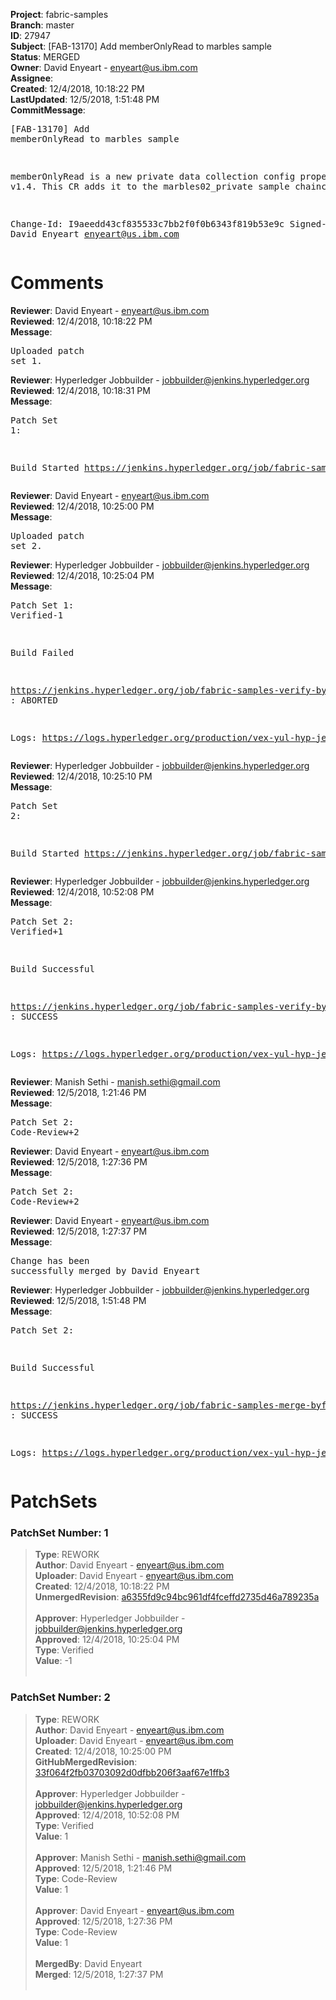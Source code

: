 <strong>Project</strong>: fabric-samples<br><strong>Branch</strong>: master<br><strong>ID</strong>: 27947<br><strong>Subject</strong>: [FAB-13170] Add memberOnlyRead to marbles sample<br><strong>Status</strong>: MERGED<br><strong>Owner</strong>: David Enyeart - enyeart@us.ibm.com<br><strong>Assignee</strong>:<br><strong>Created</strong>: 12/4/2018, 10:18:22 PM<br><strong>LastUpdated</strong>: 12/5/2018, 1:51:48 PM<br><strong>CommitMessage</strong>:<br><pre>[FAB-13170] Add memberOnlyRead to marbles sample

memberOnlyRead is a new private data collection config
property in v1.4. This CR adds it to the marbles02_private
sample chaincode.

Change-Id: I9aeedd43cf835533c7bb2f0f0b6343f819b53e9c
Signed-off-by: David Enyeart <enyeart@us.ibm.com>
</pre><h1>Comments</h1><strong>Reviewer</strong>: David Enyeart - enyeart@us.ibm.com<br><strong>Reviewed</strong>: 12/4/2018, 10:18:22 PM<br><strong>Message</strong>: <pre>Uploaded patch set 1.</pre><strong>Reviewer</strong>: Hyperledger Jobbuilder - jobbuilder@jenkins.hyperledger.org<br><strong>Reviewed</strong>: 12/4/2018, 10:18:31 PM<br><strong>Message</strong>: <pre>Patch Set 1:

Build Started https://jenkins.hyperledger.org/job/fabric-samples-verify-byfn/91/</pre><strong>Reviewer</strong>: David Enyeart - enyeart@us.ibm.com<br><strong>Reviewed</strong>: 12/4/2018, 10:25:00 PM<br><strong>Message</strong>: <pre>Uploaded patch set 2.</pre><strong>Reviewer</strong>: Hyperledger Jobbuilder - jobbuilder@jenkins.hyperledger.org<br><strong>Reviewed</strong>: 12/4/2018, 10:25:04 PM<br><strong>Message</strong>: <pre>Patch Set 1: Verified-1

Build Failed 

https://jenkins.hyperledger.org/job/fabric-samples-verify-byfn/91/ : ABORTED

Logs: https://logs.hyperledger.org/production/vex-yul-hyp-jenkins-3/fabric-samples-verify-byfn/91</pre><strong>Reviewer</strong>: Hyperledger Jobbuilder - jobbuilder@jenkins.hyperledger.org<br><strong>Reviewed</strong>: 12/4/2018, 10:25:10 PM<br><strong>Message</strong>: <pre>Patch Set 2:

Build Started https://jenkins.hyperledger.org/job/fabric-samples-verify-byfn/92/</pre><strong>Reviewer</strong>: Hyperledger Jobbuilder - jobbuilder@jenkins.hyperledger.org<br><strong>Reviewed</strong>: 12/4/2018, 10:52:08 PM<br><strong>Message</strong>: <pre>Patch Set 2: Verified+1

Build Successful 

https://jenkins.hyperledger.org/job/fabric-samples-verify-byfn/92/ : SUCCESS

Logs: https://logs.hyperledger.org/production/vex-yul-hyp-jenkins-3/fabric-samples-verify-byfn/92</pre><strong>Reviewer</strong>: Manish Sethi - manish.sethi@gmail.com<br><strong>Reviewed</strong>: 12/5/2018, 1:21:46 PM<br><strong>Message</strong>: <pre>Patch Set 2: Code-Review+2</pre><strong>Reviewer</strong>: David Enyeart - enyeart@us.ibm.com<br><strong>Reviewed</strong>: 12/5/2018, 1:27:36 PM<br><strong>Message</strong>: <pre>Patch Set 2: Code-Review+2</pre><strong>Reviewer</strong>: David Enyeart - enyeart@us.ibm.com<br><strong>Reviewed</strong>: 12/5/2018, 1:27:37 PM<br><strong>Message</strong>: <pre>Change has been successfully merged by David Enyeart</pre><strong>Reviewer</strong>: Hyperledger Jobbuilder - jobbuilder@jenkins.hyperledger.org<br><strong>Reviewed</strong>: 12/5/2018, 1:51:48 PM<br><strong>Message</strong>: <pre>Patch Set 2:

Build Successful 

https://jenkins.hyperledger.org/job/fabric-samples-merge-byfn/9/ : SUCCESS

Logs: https://logs.hyperledger.org/production/vex-yul-hyp-jenkins-3/fabric-samples-merge-byfn/9</pre><h1>PatchSets</h1><h3>PatchSet Number: 1</h3><blockquote><strong>Type</strong>: REWORK<br><strong>Author</strong>: David Enyeart - enyeart@us.ibm.com<br><strong>Uploader</strong>: David Enyeart - enyeart@us.ibm.com<br><strong>Created</strong>: 12/4/2018, 10:18:22 PM<br><strong>UnmergedRevision</strong>: [a6355fd9c94bc961df4fceffd2735d46a789235a](https://github.com/hyperledger-gerrit-archive/fabric-samples/commit/a6355fd9c94bc961df4fceffd2735d46a789235a)<br><br><strong>Approver</strong>: Hyperledger Jobbuilder - jobbuilder@jenkins.hyperledger.org<br><strong>Approved</strong>: 12/4/2018, 10:25:04 PM<br><strong>Type</strong>: Verified<br><strong>Value</strong>: -1<br><br></blockquote><h3>PatchSet Number: 2</h3><blockquote><strong>Type</strong>: REWORK<br><strong>Author</strong>: David Enyeart - enyeart@us.ibm.com<br><strong>Uploader</strong>: David Enyeart - enyeart@us.ibm.com<br><strong>Created</strong>: 12/4/2018, 10:25:00 PM<br><strong>GitHubMergedRevision</strong>: [33f064f2fb03703092d0dfbb206f3aaf67e1ffb3](https://github.com/hyperledger-gerrit-archive/fabric-samples/commit/33f064f2fb03703092d0dfbb206f3aaf67e1ffb3)<br><br><strong>Approver</strong>: Hyperledger Jobbuilder - jobbuilder@jenkins.hyperledger.org<br><strong>Approved</strong>: 12/4/2018, 10:52:08 PM<br><strong>Type</strong>: Verified<br><strong>Value</strong>: 1<br><br><strong>Approver</strong>: Manish Sethi - manish.sethi@gmail.com<br><strong>Approved</strong>: 12/5/2018, 1:21:46 PM<br><strong>Type</strong>: Code-Review<br><strong>Value</strong>: 1<br><br><strong>Approver</strong>: David Enyeart - enyeart@us.ibm.com<br><strong>Approved</strong>: 12/5/2018, 1:27:36 PM<br><strong>Type</strong>: Code-Review<br><strong>Value</strong>: 1<br><br><strong>MergedBy</strong>: David Enyeart<br><strong>Merged</strong>: 12/5/2018, 1:27:37 PM<br><br></blockquote>